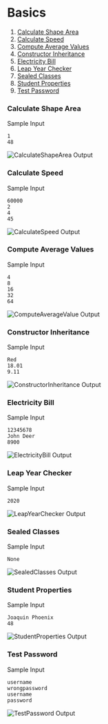 # Basics

1.  [Calculate Shape Area](https://github.com/quintanillach/mssa-sample-portfolio/tree/master/Conceptual/Basics#calculate-shape-area)
2.  [Calculate Speed](https://github.com/quintanillach/mssa-sample-portfolio/tree/master/Conceptual/Basics#calculate-speed)
3.  [Compute Average Values](https://github.com/quintanillach/mssa-sample-portfolio/tree/master/Conceptual/Basics#compute-average-values)
4.  [Constructor Inheritance](https://github.com/quintanillach/mssa-sample-portfolio/tree/master/Conceptual/Basics#constructor-inheritance)
5.  [Electricity Bill](https://github.com/quintanillach/mssa-sample-portfolio/tree/master/Conceptual/Basics#electricity-bill)
6.  [Leap Year Checker](https://github.com/quintanillach/mssa-sample-portfolio/tree/master/Conceptual/Basics#leap-year-checker)
7.  [Sealed Classes](https://github.com/quintanillach/mssa-sample-portfolio/tree/master/Conceptual/Basics#sealed-classes)
8.  [Student Properties](https://github.com/quintanillach/mssa-sample-portfolio/tree/master/Conceptual/Basics#student-properties)
9.  [Test Password](https://github.com/quintanillach/mssa-sample-portfolio/tree/master/Conceptual/Basics#test-password)

### Calculate Shape Area


Sample Input

```
1
48
```

![CalculateShapeArea Output](https://github.com/quintanillach/mssa-sample-portfolio/blob/master/images/CalculateShapeArea.PNG)

### Calculate Speed


Sample Input

```
60000
2
4
45
```

![CalculateSpeed Output](https://github.com/quintanillach/mssa-sample-portfolio/blob/master/images/CalculateSpeed.PNG)

### Compute Average Values


Sample Input

```
4
8
16
32
64
```

![ComputeAverageValue Output](https://github.com/quintanillach/mssa-sample-portfolio/blob/master/images/ComputeAverageValue.PNG)

### Constructor Inheritance


Sample Input

```
Red
18.01
9.11
```

![ConstructorInheritance Output](https://github.com/quintanillach/mssa-sample-portfolio/blob/master/images/ConstructorInheritance.PNG)

### Electricity Bill


Sample Input

```
12345678
John Deer
8900
```

![ElectricityBill Output](https://github.com/quintanillach/mssa-sample-portfolio/blob/master/images/ElectricityBill.PNG)

### Leap Year Checker


Sample Input

```
2020
```

![LeapYearChecker Output](https://github.com/quintanillach/mssa-sample-portfolio/blob/master/images/LeapYearChecker.PNG)

### Sealed Classes


Sample Input

```
None
```

![SealedClasses Output](https://github.com/quintanillach/mssa-sample-portfolio/blob/master/images/SealedClasses.PNG)

### Student Properties


Sample Input

```
Joaquin Phoenix
48
```

![StudentProperties Output](https://github.com/quintanillach/mssa-sample-portfolio/blob/master/images/StudentProperties.PNG)

### Test Password


Sample Input

```
username
wrongpassword
username
password
```

![TestPassword Output](https://github.com/quintanillach/mssa-sample-portfolio/blob/master/images/TestPassword.PNG)
